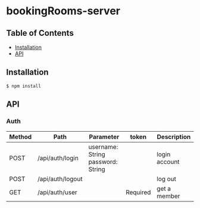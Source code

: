 # bookingRooms-server

## Table of Contents

- [Installation](#installation)
- [API](#aPI)

## Installation

```
$ npm install
```

## API

### Auth
| Method          | Path               | Parameter                               | token                 | Description                     |
| --------------- | ------------------ | --------------------------------------- | ---------------------- | ------------------------------ |
| POST            | /api/auth/login    | username: String <br> password: String  |                       | login account                   |
| POST            | /api/auth/logout   |                                         |                       | log out                         |
| GET             | /api/auth/user     |                                         | Required              | get a member                    |
